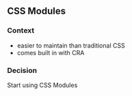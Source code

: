 ## CSS Modules

### Context
- easier to maintain than traditional CSS
- comes built in with CRA

### Decision
Start using CSS Modules
